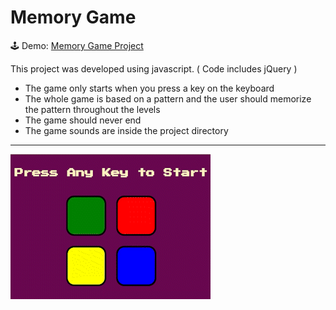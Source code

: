 # Memory Game 

🕹 Demo: <a href="https://halazbib22.github.io/challenge_JS/" target="_blank">Memory Game Project</a>

This project was developed using javascript. ( Code includes jQuery )

* The game only starts when you press a key on the keyboard
* The whole game is based on a pattern and the user should memorize the pattern throughout the levels
* The game should never end 
* The game sounds are inside the project directory

---
![Memory Game](./Memory_Game.gif)




